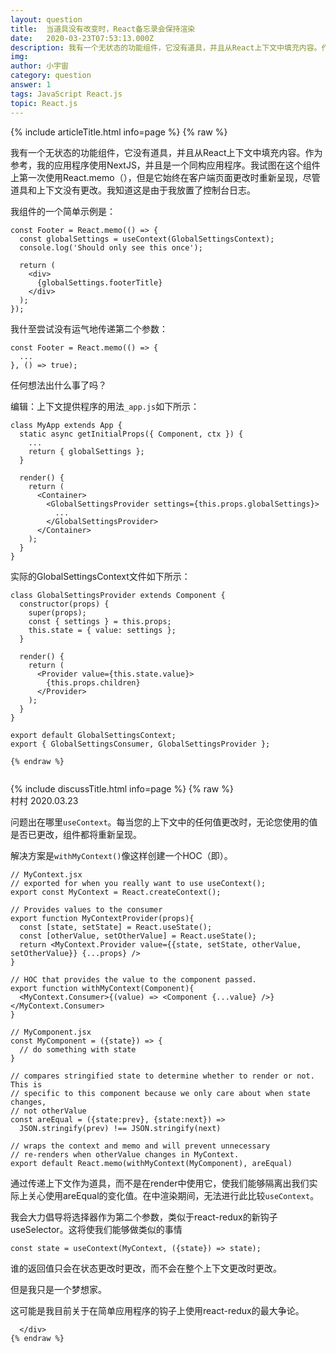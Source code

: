 ```yaml
---
layout: question
title:  当道具没有改变时，React备忘录会保持渲染
date:   2020-03-23T07:53:13.000Z
description: 我有一个无状态的功能组件，它没有道具，并且从React上下文中填充内容。作为参考，我的应用程序使用NextJS，并且是一个同构应用程序。我试图在这个组件上...
img: 
author: 小宇宙
category: question
answer: 1
tags: JavaScript React.js
topic: React.js
---
```

<div class="article-root">
  <div class="article">
    {% include articleTitle.html info=page %}
    {% raw %}
    <div class="article-content"><p><font style="vertical-align: inherit;"><font style="vertical-align: inherit;">我有一个无状态的功能组件，它没有道具，并且从React上下文中填充内容。</font><font style="vertical-align: inherit;">作为参考，我的应用程序使用NextJS，并且是一个同构应用程序。</font><font style="vertical-align: inherit;">我试图在这个组件上第一次使用React.memo（），但是它始终在客户端页面更改时重新呈现，尽管道具和上下文没有更改。</font><font style="vertical-align: inherit;">我知道这是由于我放置了控制台日志。</font></font></p>

<p><font style="vertical-align: inherit;"><font style="vertical-align: inherit;">我组件的一个简单示例是：</font></font></p>

<pre><code>const Footer = React.memo(() =&gt; {<font></font>
  const globalSettings = useContext(GlobalSettingsContext);<font></font>
  console.log('Should only see this once');<font></font>
<font></font>
  return (<font></font>
    &lt;div&gt;<font></font>
      {globalSettings.footerTitle}<font></font>
    &lt;/div&gt;<font></font>
  );<font></font>
});<font></font>
</code></pre>

<p><font style="vertical-align: inherit;"><font style="vertical-align: inherit;">我什至尝试没有运气地传递第二个参数：</font></font></p>

<pre><code>const Footer = React.memo(() =&gt; {<font></font>
  ...<font></font>
}, () =&gt; true);<font></font>
</code></pre>

<p><font style="vertical-align: inherit;"><font style="vertical-align: inherit;">任何想法出什么事了吗？</font></font></p>

<p><font style="vertical-align: inherit;"><font style="vertical-align: inherit;">编辑：上下文提供程序的用法</font></font><code>_app.js</code><font style="vertical-align: inherit;"><font style="vertical-align: inherit;">如下所示：</font></font></p>

<pre><code>class MyApp extends App {<font></font>
  static async getInitialProps({ Component, ctx }) {<font></font>
    ...<font></font>
    return { globalSettings };<font></font>
  }<font></font>
<font></font>
  render() {    <font></font>
    return (<font></font>
      &lt;Container&gt;<font></font>
        &lt;GlobalSettingsProvider settings={this.props.globalSettings}&gt;<font></font>
          ...<font></font>
        &lt;/GlobalSettingsProvider&gt;<font></font>
      &lt;/Container&gt;<font></font>
    );<font></font>
  }<font></font>
}<font></font>
</code></pre>

<p><font style="vertical-align: inherit;"><font style="vertical-align: inherit;">实际的GlobalSettingsContext文件如下所示：</font></font></p>

<pre><code>class GlobalSettingsProvider extends Component {<font></font>
  constructor(props) {<font></font>
    super(props);<font></font>
    const { settings } = this.props;<font></font>
    this.state = { value: settings };<font></font>
  }<font></font>
<font></font>
  render() {<font></font>
    return (<font></font>
      &lt;Provider value={this.state.value}&gt;<font></font>
        {this.props.children}<font></font>
      &lt;/Provider&gt;<font></font>
    );<font></font>
  }<font></font>
}<font></font>
<font></font>
export default GlobalSettingsContext;<font></font>
export { GlobalSettingsConsumer, GlobalSettingsProvider };<font></font>
</code></pre></div>
    {% endraw %}
  </div>
  <p style="height: 0;width:0;overflow: hidden;"> 第2955篇《当道具没有改变时，React备忘录会保持渲染》来自Winter(https://github.com/aiyld/aiyld.github.io)的站点</p>
  <div class="discuss-wrapper">
    {% include discussTitle.html info=page %}
    {% raw %}
    <div class="discuss-item">
        <div class="discuss-parent">
          <div class="discuss-meta">
            <span class="discuss-user">村村</span>
            <span class="discuss-time">2020.03.23</span>
          </div>
          <div class="discuss-comment"><p><font style="vertical-align: inherit;"><font style="vertical-align: inherit;">问题出在哪里</font></font><code>useContext</code><font style="vertical-align: inherit;"><font style="vertical-align: inherit;">。</font><font style="vertical-align: inherit;">每当您的上下文中的任何值更改时，无论您使用的值是否已更改，组件都将重新呈现。</font></font></p>

<p><font style="vertical-align: inherit;"><font style="vertical-align: inherit;">解决方案是</font></font><code>withMyContext()</code><font style="vertical-align: inherit;"><font style="vertical-align: inherit;">像这样</font><font style="vertical-align: inherit;">创建一个HOC（即</font><font style="vertical-align: inherit;">）。</font></font></p>

<pre><code>// MyContext.jsx<font></font>
// exported for when you really want to use useContext();<font></font>
export const MyContext = React.createContext();<font></font>
<font></font>
// Provides values to the consumer<font></font>
export function MyContextProvider(props){<font></font>
  const [state, setState] = React.useState();<font></font>
  const [otherValue, setOtherValue] = React.useState();<font></font>
  return &lt;MyContext.Provider value={{state, setState, otherValue, setOtherValue}} {...props} /&gt;<font></font>
}<font></font>
<font></font>
// HOC that provides the value to the component passed.<font></font>
export function withMyContext(Component){<font></font>
  &lt;MyContext.Consumer&gt;{(value) =&gt; &lt;Component {...value} /&gt;}&lt;/MyContext.Consumer&gt;<font></font>
}<font></font>
<font></font>
// MyComponent.jsx<font></font>
const MyComponent = ({state}) =&gt; {<font></font>
  // do something with state<font></font>
}<font></font>
<font></font>
// compares stringified state to determine whether to render or not. This is<font></font>
// specific to this component because we only care about when state changes, <font></font>
// not otherValue<font></font>
const areEqual = ({state:prev}, {state:next}) =&gt; <font></font>
  JSON.stringify(prev) !== JSON.stringify(next)<font></font>
<font></font>
// wraps the context and memo and will prevent unnecessary <font></font>
// re-renders when otherValue changes in MyContext.<font></font>
export default React.memo(withMyContext(MyComponent), areEqual)<font></font>
</code></pre>

<p><font style="vertical-align: inherit;"><font style="vertical-align: inherit;">通过传递上下文作为道具，而不是在render中使用它，使我们能够隔离出我们实际上关心使用areEqual的变化值。</font><font style="vertical-align: inherit;">在中渲染期间，无法进行此比较</font></font><code>useContext</code><font style="vertical-align: inherit;"><font style="vertical-align: inherit;">。</font></font></p>

<p><font style="vertical-align: inherit;"><font style="vertical-align: inherit;">我会大力倡导将选择器作为第二个参数，类似于react-redux的新钩子useSelector。</font><font style="vertical-align: inherit;">这将使我们能够做类似的事情</font></font></p>

<p><code>const state = useContext(MyContext, ({state}) =&gt; state);</code></p>

<p><font style="vertical-align: inherit;"><font style="vertical-align: inherit;">谁的返回值只会在状态更改时更改，而不会在整个上下文更改时更改。</font></font></p>

<p><font style="vertical-align: inherit;"><font style="vertical-align: inherit;">但是我只是一个梦想家。</font></font></p>

<p><font style="vertical-align: inherit;"><font style="vertical-align: inherit;">这可能是我目前关于在简单应用程序的钩子上使用react-redux的最大争论。</font></font></p></div>
        </div>
        
      </div>
    {% endraw %}
  </div>
<div>
